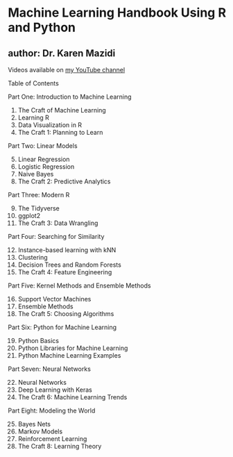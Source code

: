# Machine Learning Handbook Using R and Python
## author: Dr. Karen Mazidi


Videos available on [my YouTube channel](https://www.youtube.com/playlist?list=PLfe6IcA_dEWkcHFfBA6XSXW31H8t4XSbB)

Table of Contents

Part One: Introduction to Machine Learning

1. The Craft of Machine Learning
2. Learning R
3. Data Visualization in R
4. The Craft 1: Planning to Learn 

Part Two: Linear Models

5. Linear Regression
6. Logistic Regression
7. Naive Bayes
8. The Craft 2: Predictive Analytics

Part Three: Modern R

9. The Tidyverse
10. ggplot2
11. The Craft 3: Data Wrangling

Part Four: Searching for Similarity

12. Instance-based learning with kNN
13. Clustering
14. Decision Trees and Random Forests
15. The Craft 4: Feature Engineering

Part Five: Kernel Methods and Ensemble Methods

16. Support Vector Machines
17. Ensemble Methods
18. The Craft 5: Choosing Algorithms

Part Six: Python for Machine Learning

19. Python Basics
20. Python Libraries for Machine Learning
21. Python Machine Learning Examples

Part Seven: Neural Networks

22. Neural Networks
23. Deep Learning with Keras
22. The Craft 6: Machine Learning Trends

Part Eight: Modeling the World

25. Bayes Nets
26. Markov Models
27. Reinforcement Learning
28. The Craft 8: Learning Theory

